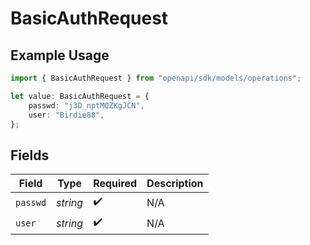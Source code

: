 # BasicAuthRequest

## Example Usage

```typescript
import { BasicAuthRequest } from "openapi/sdk/models/operations";

let value: BasicAuthRequest = {
    passwd: "j3D_nptMQZKgJCN",
    user: "Birdie88",
};
```

## Fields

| Field              | Type               | Required           | Description        |
| ------------------ | ------------------ | ------------------ | ------------------ |
| `passwd`           | *string*           | :heavy_check_mark: | N/A                |
| `user`             | *string*           | :heavy_check_mark: | N/A                |